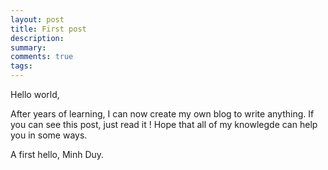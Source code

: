 ```yaml
---
layout: post
title: First post 
description: 
summary: 
comments: true
tags: 
---
```


Hello world,

After years of learning, I can now create my own blog to write anything. If you can see this post, just read it !
Hope that all of my knowlegde can help you in some ways.

A first hello,
Minh Duy.
